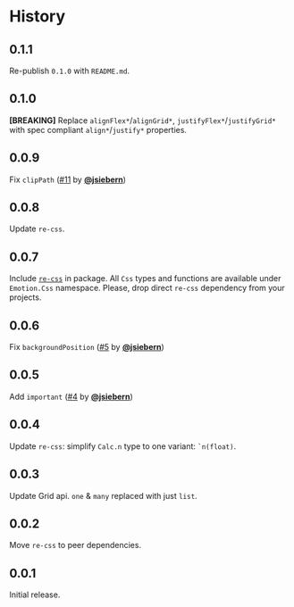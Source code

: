# History

## 0.1.1
Re-publish `0.1.0` with `README.md`.

## 0.1.0
**[BREAKING]** Replace `alignFlex*`/`alignGrid*`, `justifyFlex*`/`justifyGrid*` with spec compliant `align*`/`justify*` properties.

## 0.0.9
Fix `clipPath` ([#11](https://github.com/alexfedoseev/bs-emotion/pull/11) by **[@jsiebern](https://github.com/jsiebern)**)

## 0.0.8
Update `re-css`.

## 0.0.7
Include [`re-css`](https://github.com/minima-app/re-css) in package. All `Css` types and functions are available under `Emotion.Css` namespace. Please, drop direct `re-css` dependency from your projects.

## 0.0.6
Fix `backgroundPosition` ([#5](https://github.com/alexfedoseev/bs-emotion/pull/5) by **[@jsiebern](https://github.com/jsiebern)**)

## 0.0.5
Add `important` ([#4](https://github.com/alexfedoseev/bs-emotion/pull/4) by **[@jsiebern](https://github.com/jsiebern)**)

## 0.0.4
Update `re-css`: simplify `Calc.n` type to one variant: `` `n(float) ``.

## 0.0.3
Update Grid api. `one` & `many` replaced with just `list`.

## 0.0.2
Move `re-css` to peer dependencies.

## 0.0.1
Initial release.
